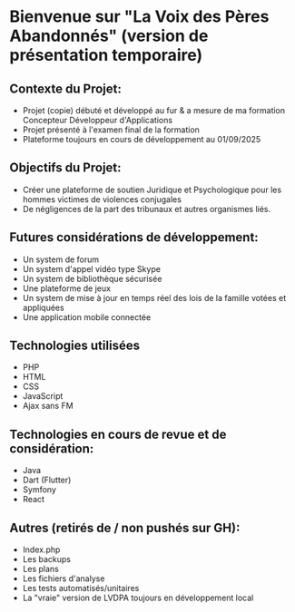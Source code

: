 # Bienvenue sur "La Voix des Pères Abandonnés" (version de présentation temporaire)

## Contexte du Projet: 
- Projet (copie) débuté et développé au fur & a mesure de ma formation Concepteur Développeur d'Applications
- Projet présenté à l'examen final de la formation
- Plateforme toujours en cours de développement au 01/09/2025

## Objectifs du Projet: 
- Créer une plateforme de soutien Juridique et Psychologique pour les hommes victimes de violences conjugales
- De négligences de la part des tribunaux et autres organismes liés. 


## Futures considérations de développement: 
- Un system de forum 
- Un system d'appel vidéo type Skype
- Un system de bibliothèque sécurisée 
- Une plateforme de jeux 
- Un system de mise à jour en temps réel des lois de la famille votées et appliquées 
- Une application mobile connectée 

## Technologies utilisées 
- PHP 
- HTML 
- CSS 
- JavaScript 
- Ajax sans FM 

## Technologies en cours de revue et de considération: 
- Java
- Dart (Flutter) 
- Symfony 
- React 

## Autres (retirés de / non pushés sur GH): 
- Index.php 
- Les backups 
- Les plans
- Les fichiers d'analyse
- Les tests automatisés/unitaires 
- La "vraie" version de LVDPA toujours en développement local 
